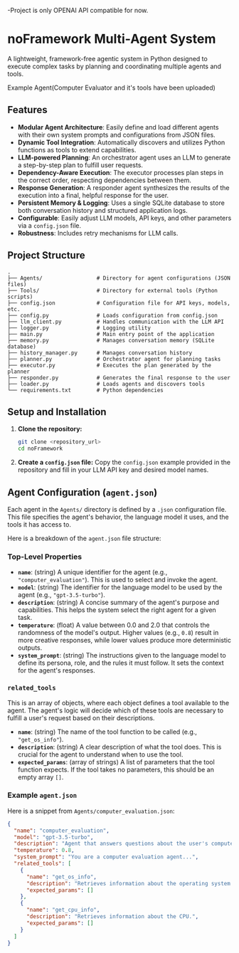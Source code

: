 -Project is only OPENAI API compatible for now.
# noFramework Multi-Agent System

A lightweight, framework-free agentic system in Python designed to execute complex tasks by planning and coordinating multiple agents and tools.

Example Agent(Computer Evaluator and it's tools have been uploaded)

## Features

- **Modular Agent Architecture**: Easily define and load different agents with their own system prompts and configurations from JSON files.
- **Dynamic Tool Integration**: Automatically discovers and utilizes Python functions as tools to extend capabilities.
- **LLM-powered Planning**: An orchestrator agent uses an LLM to generate a step-by-step plan to fulfill user requests.
- **Dependency-Aware Execution**: The executor processes plan steps in the correct order, respecting dependencies between them.
- **Response Generation**: A responder agent synthesizes the results of the execution into a final, helpful response for the user.
- **Persistent Memory & Logging**: Uses a single SQLite database to store both conversation history and structured application logs.
- **Configurable**: Easily adjust LLM models, API keys, and other parameters via a `config.json` file.
- **Robustness**: Includes retry mechanisms for LLM calls.

## Project Structure

```
.
├── Agents/                 # Directory for agent configurations (JSON files)
├── Tools/                  # Directory for external tools (Python scripts)
├── config.json             # Configuration file for API keys, models, etc.
├── config.py               # Loads configuration from config.json
├── llm_client.py           # Handles communication with the LLM API
├── logger.py               # Logging utility
├── main.py                 # Main entry point of the application
├── memory.py               # Manages conversation memory (SQLite database)
├── history_manager.py      # Manages conversation history
├── planner.py              # Orchestrator agent for planning tasks
├── executor.py             # Executes the plan generated by the planner
├── responder.py            # Generates the final response to the user
├── loader.py               # Loads agents and discovers tools
└── requirements.txt        # Python dependencies
```

## Setup and Installation

1.  **Clone the repository:**
    ```bash
    git clone <repository_url>
    cd noFramework
    ```

2.  **Create a `config.json` file:**
    Copy the `config.json` example provided in the repository and fill in your LLM API key and desired model names.

## Agent Configuration (`agent.json`)

Each agent in the `Agents/` directory is defined by a `.json` configuration file. This file specifies the agent's behavior, the language model it uses, and the tools it has access to.

Here is a breakdown of the `agent.json` file structure:

### Top-Level Properties

*   **`name`**: (string) A unique identifier for the agent (e.g., `"computer_evaluation"`). This is used to select and invoke the agent.
*   **`model`**: (string) The identifier for the language model to be used by the agent (e.g., `"gpt-3.5-turbo"`).
*   **`description`**: (string) A concise summary of the agent's purpose and capabilities. This helps the system select the right agent for a given task.
*   **`temperature`**: (float) A value between 0.0 and 2.0 that controls the randomness of the model's output. Higher values (e.g., `0.8`) result in more creative responses, while lower values produce more deterministic outputs.
*   **`system_prompt`**: (string) The instructions given to the language model to define its persona, role, and the rules it must follow. It sets the context for the agent's responses.

### `related_tools`

This is an array of objects, where each object defines a tool available to the agent. The agent's logic will decide which of these tools are necessary to fulfill a user's request based on their descriptions.

*   **`name`**: (string) The name of the tool function to be called (e.g., `"get_os_info"`).
*   **`description`**: (string) A clear description of what the tool does. This is crucial for the agent to understand when to use the tool.
*   **`expected_params`**: (array of strings) A list of parameters that the tool function expects. If the tool takes no parameters, this should be an empty array `[]`.

### Example `agent.json`

Here is a snippet from `Agents/computer_evaluation.json`:

```json
{
  "name": "computer_evaluation",
  "model": "gpt-3.5-turbo",
  "description": "Agent that answers questions about the user's computer...",
  "temperature": 0.8,
  "system_prompt": "You are a computer evaluation agent...",
  "related_tools": [
    {
      "name": "get_os_info",
      "description": "Retrieves information about the operating system.",
      "expected_params": []
    },
    {
      "name": "get_cpu_info",
      "description": "Retrieves information about the CPU.",
      "expected_params": []
    }
  ]
}
```



